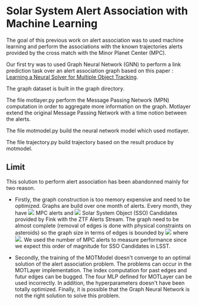 # Solar System Alert Association with Machine Learning

The goal of this previous work on alert association was to used machine learning and perform the associations with the known trajectories alerts provided by the cross match with the Minor Planet Center (MPC).

Our first try was to used Graph Neural Network (GNN) to perform a link prediction task over an alert association graph based on this paper :
[Learning a Neural Solver for Multiple Object Tracking](https://arxiv.org/abs/1912.07515).

The graph dataset is built in the graph directory. 

The file motlayer.py perform the Message Passing Network (MPN) computation in order to aggregate more information on the graph. Motlayer extend the original Message Passing Network with a time notion between the alerts. 

The file motmodel.py build the neural network model which used motlayer.

The file trajectory.py build trajectory based on the result produce by motmodel.

## Limit

This solution to perform alert association has been abandonned mainly for two reason.

- Firstly, the graph construction is too memory expensive and need to be optimized. Graphs are build over one month of alerts. Every month, they have <img src="https://render.githubusercontent.com/render/math?math=%2410%5E%7B5%7D%24"> MPC alerts and <img src="https://render.githubusercontent.com/render/math?math=%2410%5E%7B2%7D%24"> Solar System Object (SSO) Candidates provided by Fink with the ZTF Alerts Stream. The graph need to be almost complete (removal of edges is done with physical constraints on asteroids) so the graph size in terms of edges is bounded by <img src="https://render.githubusercontent.com/render/math?math=%24O(n%5E%7B2%7D)%24"> where <img src="https://render.githubusercontent.com/render/math?math=%24n%20%3D%2010%5E%7B5%7D%24">. We used the number of MPC alerts to measure performance since we expect this order of magnitude for SSO Candidates in LSST.

- Secondly, the training of the MOTModel doesn't converge to an optimal solution of the alert association problem. The problems can occur in the MOTLayer implementation. The index computation for past edges and futur edges can be bugged. The four MLP defined for MOTLayer can be used incorrectly. In addition, the hyperparameters doesn't have been totally optimized. Finally, it is possible that the Graph Neural Network is not the right solution to solve this problem. 